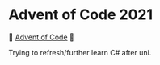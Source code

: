 ﻿# Advent of Code 2021
:christmas_tree: [Advent of Code](https://adventofcode.com) :santa:

Trying to refresh/further learn C# after uni.